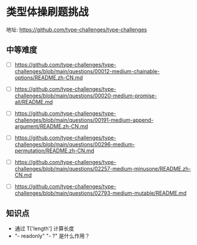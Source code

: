 # 类型体操刷题挑战
地址: https://github.com/type-challenges/type-challenges

## 中等难度
- [ ] https://github.com/type-challenges/type-challenges/blob/main/questions/00012-medium-chainable-options/README.zh-CN.md
- [ ] https://github.com/type-challenges/type-challenges/blob/main/questions/00020-medium-promise-all/README.md
- [ ] https://github.com/type-challenges/type-challenges/blob/main/questions/00191-medium-append-argument/README.zh-CN.md
- [ ] https://github.com/type-challenges/type-challenges/blob/main/questions/00296-medium-permutation/README.zh-CN.md
- [ ] https://github.com/type-challenges/type-challenges/blob/main/questions/02257-medium-minusone/README.zh-CN.md
- [ ] https://github.com/type-challenges/type-challenges/blob/main/questions/02793-medium-mutable/README.md



## 知识点
- 通过 T['length'] 计算长度
- "- readonly" "- ?" 是什么作用？
